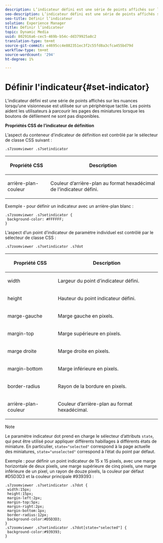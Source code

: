 ```yaml
---
description: L’indicateur défini est une série de points affichés sur les nuances lorsqu’une visionneuse est utilisée sur un périphérique tactile. Les points aident les utilisateurs à parcourir les pages des miniatures lorsque les boutons de défilement ne sont pas disponibles.
seo-description: L’indicateur défini est une série de points affichés sur les nuances lorsqu’une visionneuse est utilisée sur un périphérique tactile. Les points aident les utilisateurs à parcourir les pages des miniatures lorsque les boutons de défilement ne sont pas disponibles.
seo-title: Définir l’indicateur
solution: Experience Manager
title: Définir l’indicateur
topic: Dynamic Media
uuid: 802916a6-cec5-469b-b54c-dd379925a8c2
translation-type: tm+mt
source-git-commit: e4695cc4e882351ec3f2c55fd8a3cfca455bd79d
workflow-type: tm+mt
source-wordcount: '294'
ht-degree: 1%

---
```



# Définir l&#39;indicateur{#set-indicator}

L’indicateur défini est une série de points affichés sur les nuances lorsqu’une visionneuse est utilisée sur un périphérique tactile. Les points aident les utilisateurs à parcourir les pages des miniatures lorsque les boutons de défilement ne sont pas disponibles.

<!--<a id="section_061E550C1C1D4DB2BD663A898895B38C"></a>-->

**Propriétés CSS de l’indicateur de définition**

L’aspect du conteneur d’indicateur de définition est contrôlé par le sélecteur de classe CSS suivant :

```
.s7zoomviewer .s7setindicator
```

<table id="table_94EE3F5BBE4547C0B4943471CEE7EDE4"> 
 <thead> 
  <tr> 
   <th colname="col1" class="entry"> <p> Propriété CSS </p> </th> 
   <th colname="col2" class="entry"> <p>Description </p> </th> 
  </tr> 
 </thead>
 <tbody> 
  <tr> 
   <td colname="col1"> <p> <span class="codeph"> arrière-plan-couleur  </span> </p> </td> 
   <td colname="col2"> <p>Couleur d’arrière-plan au format hexadécimal de l’indicateur défini. </p> </td> 
  </tr> 
 </tbody> 
</table>

Exemple - pour définir un indicateur avec un arrière-plan blanc :

```
.s7zoomviewer .s7setindicator { 
 background-color: #FFFFFF; 
}
```

L’aspect d’un point d’indicateur de paramètre individuel est contrôlé par le sélecteur de classe CSS :

`.s7zoomviewer .s7setindicator .s7dot`

<table id="table_09B6E232FB94417392D101A7A653BE54"> 
 <thead> 
  <tr> 
   <th colname="col1" class="entry"> <p> Propriété CSS </p> </th> 
   <th colname="col2" class="entry"> <p>Description </p> </th> 
  </tr> 
 </thead>
 <tbody> 
  <tr> 
   <td colname="col1"> <p> <span class="codeph"> width </span> </p> </td> 
   <td colname="col2"> <p>Largeur du point d’indicateur défini. </p> </td> 
  </tr> 
  <tr> 
   <td colname="col1"> <p> <span class="codeph"> height </span> </p> </td> 
   <td colname="col2"> <p>Hauteur du point indicateur défini. </p> </td> 
  </tr> 
  <tr> 
   <td colname="col1"> <p> <span class="codeph"> marge-gauche  </span> </p> </td> 
   <td colname="col2"> <p>Marge gauche en pixels. </p> </td> 
  </tr> 
  <tr> 
   <td colname="col1"> <p> <span class="codeph"> margin-top  </span> </p> </td> 
   <td colname="col2"> <p>Marge supérieure en pixels. </p> </td> 
  </tr> 
  <tr> 
   <td colname="col1"> <p> <span class="codeph"> marge droite  </span> </p> </td> 
   <td colname="col2"> <p>Marge droite en pixels. </p> </td> 
  </tr> 
  <tr> 
   <td colname="col1"> <p> <span class="codeph"> margin-bottom  </span> </p> </td> 
   <td colname="col2"> <p>Marge inférieure en pixels. </p> </td> 
  </tr> 
  <tr> 
   <td colname="col1"> <p> <span class="codeph"> border-radius  </span> </p> </td> 
   <td colname="col2"> <p>Rayon de la bordure en pixels. </p> </td> 
  </tr> 
  <tr> 
   <td colname="col1"> <p> <span class="codeph"> arrière-plan-couleur  </span> </p> </td> 
   <td colname="col2"> <p>Couleur d’arrière-plan au format hexadécimal. </p> </td> 
  </tr> 
 </tbody> 
</table>

>[!NOTE]
>
>Le paramètre indicateur dot prend en charge le sélecteur d’attributs `state`, qui peut être utilisé pour appliquer différents habillages à différents états de miniature. En particulier, `state="selected"` correspond à la page actuelle des miniatures, `state="unselected"` correspond à l’état du point par défaut.

Exemple : pour définir un point indicateur de 15 x 15 pixels, avec une marge horizontale de deux pixels, une marge supérieure de cinq pixels, une marge inférieure de un pixel, un rayon de douze pixels, la couleur par défaut #D5D3D3 et la couleur principale #939393 :

```
.s7zoomviewer .s7setindicator .s7dot { 
 width:15px; 
 height:15px; 
 margin-left:2px; 
 margin-top:5px; 
 margin-right:2px; 
 margin-bottom:1px; 
 border-radius:12px; 
 background-color:#D5D3D3;  
} 
.s7zoomviewer .s7setindicator .s7dot[state="selected"] { 
 background-color:#939393;  
}
```

